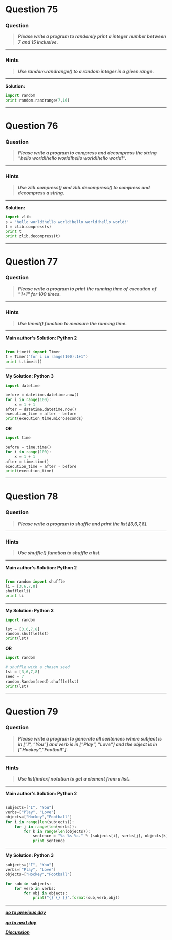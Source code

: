 

</details>

# Question 75

### **Question**

>***Please write a program to randomly print a integer number between 7 and 15 inclusive.***

----------------------
### Hints 
> ***Use random.randrange() to a random integer in a given range.***

----------------------

**Solution:**
```python
import random
print random.randrange(7,16)
```
----------------


</details>

# Question 76

### **Question**

>***Please write a program to compress and decompress the string "hello world!hello world!hello world!hello world!".***

----------------------
### Hints 
> ***Use zlib.compress() and zlib.decompress() to compress and decompress a string.***

----------------------

**Solution:**
```python
import zlib
s = 'hello world!hello world!hello world!hello world!'
t = zlib.compress(s)
print t
print zlib.decompress(t)
```
----------------


</details>

# Question 77

### **Question**

>***Please write a program to print the running time of execution of "1+1" for 100 times.***

----------------------
### Hints 
>***Use timeit() function to measure the running time.***

----------------------

**Main author's Solution: Python 2**
```python

from timeit import Timer
t = Timer("for i in range(100):1+1")
print t.timeit()
```
----------------
**My Solution: Python 3**
```python
import datetime

before = datetime.datetime.now()
for i in range(100):
    x = 1 + 1
after = datetime.datetime.now()
execution_time = after - before
print(execution_time.microseconds)
```
**OR**
```python
import time

before = time.time()
for i in range(100):
    x = 1 + 1
after = time.time()
execution_time = after - before
print(execution_time)
```
---------------------


</details>

# Question 78

### **Question**

>***Please write a program to shuffle and print the list [3,6,7,8].***

----------------------
### Hints 
> ***Use shuffle() function to shuffle a list.***

----------------------

**Main author's Solution: Python 2**
```python

from random import shuffle
li = [3,6,7,8]
shuffle(li)
print li

```
----------------
**My Solution: Python 3**
```python
import random

lst = [3,6,7,8]
random.shuffle(lst)
print(lst)
```
**OR**
```python
import random

# shuffle with a chosen seed
lst = [3,6,7,8]
seed = 7
random.Random(seed).shuffle(lst)
print(lst)
```
---------------------


</details>

# Question 79

### **Question**

>***Please write a program to generate all sentences where subject is in ["I", "You"] and verb is in ["Play", "Love"] and the object is in ["Hockey","Football"].***


----------------------
### Hints 
> ***Use list[index] notation to get a element from a list.***

----------------------

**Main author's Solution: Python 2**
```python

subjects=["I", "You"]
verbs=["Play", "Love"]
objects=["Hockey","Football"]
for i in range(len(subjects)):
    for j in range(len(verbs)):
        for k in range(len(objects)):
            sentence = "%s %s %s." % (subjects[i], verbs[j], objects[k])
            print sentence
```
----------------
**My Solution: Python 3**
```python
subjects=["I", "You"]
verbs=["Play", "Love"]
objects=["Hockey","Football"]

for sub in subjects:
    for verb in verbs:
        for obj in objects:
            print("{} {} {}".format(sub,verb,obj))
```
---------------------


[***go to previous day***](https://github.com/darkprinx/100-plus-Python-programming-exercises-extended/blob/master/Status/Day_18.md "Day 18")

[***go to next day***](https://github.com/darkprinx/100-plus-Python-programming-exercises-extended/blob/master/Status/Day_20.md "Day 20")

[***Discussion***](https://github.com/darkprinx/100-plus-Python-programming-exercises-extended/issues/3)